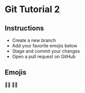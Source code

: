 # Git Tutorial 2
## Instructions
- Create a new branch
- Add your favorite emojis below
- Stage and commit your changes
- Open a pull request on GitHub                  

## Emojis
:key::key:
:new_moon_with_face::new_moon_with_face:
